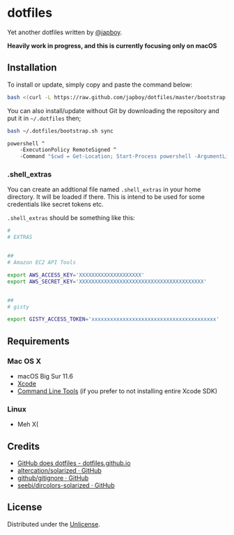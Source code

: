 dotfiles
========

Yet another dotfiles written by [@japboy](http://github.com/japboy/).

**Heavily work in progress, and this is currently focusing only on macOS**

Installation
------------

To install or update, simply copy and paste the command below:

```bash
bash <(curl -L https://raw.github.com/japboy/dotfiles/master/bootstrap.sh)
```

You can also install/update without Git by downloading the repository and put it
in `~/.dotfiles` then;

```bash
bash ~/.dotfiles/bootstrap.sh sync
```

```cmd
powershell ^
    -ExecutionPolicy RemoteSigned ^
    -Command "$cwd = Get-Location; Start-Process powershell -ArgumentList \"-ExecutionPolicy Bypass -NoLogo -NonInteractive -NoProfile -Command Push-Location -Path $cwd; $(Join-Path $cwd bootstrap.ps1)\" -Verb RunAs"
```


### .shell_extras

You can create an addtional file named `.shell_extras` in your home directory. It
will be loaded if there. This is intend to be used for some credentials like
secret tokens etc.

`.shell_extras` should be something like this:

```bash
#
# EXTRAS


##
# Amazon EC2 API Tools

export AWS_ACCESS_KEY='XXXXXXXXXXXXXXXXXXXX'
export AWS_SECRET_KEY='XXXXXXXXXXXXXXXXXXXXXXXXXXXXXXXXXXXXXXXX'


##
# gisty

export GISTY_ACCESS_TOKEN='xxxxxxxxxxxxxxxxxxxxxxxxxxxxxxxxxxxxxxxx'
```

Requirements
------------

### Mac OS X

* macOS Big Sur 11.6
* [Xcode](http://itunes.apple.com/en/app/xcode/id497799835)
* [Command Line Tools](http://developer.apple.com/xcode/) (if you prefer to not installing entire Xcode SDK)

### Linux

* Meh X(

Credits
-------

* [GitHub does dotfiles - dotfiles.github.io](http://dotfiles.github.io/)
* [altercation/solarized · GitHub](https://github.com/altercation/solarized)
* [github/gitignore · GitHub](https://github.com/github/gitignore)
* [seebi/dircolors-solarized · GitHub](https://github.com/seebi/dircolors-solarized)

License
-------

Distributed under the [Unlicense](http://unlicense.org/).
